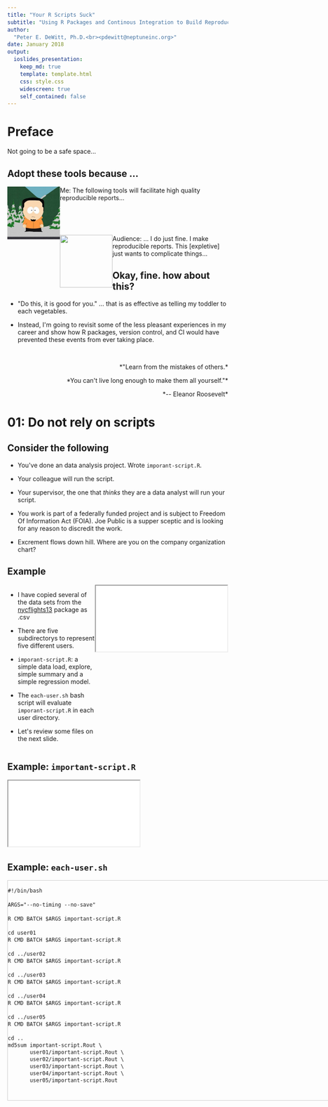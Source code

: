 ```yaml
---
title: "Your R Scripts Suck"
subtitle: "Using R Packages and Continous Integration to Build Reproducible Reports"
author:
  "Peter E. DeWitt, Ph.D.<br><pdewitt@neptuneinc.org>"
date: January 2018
output:
  ioslides_presentation:
    keep_md: true
    template: template.html
    css: style.css
    widescreen: true
    self_contained: false
---
```


# Preface
Not going to be a safe space...

## Adopt these tools because ...

<p>
  <img src="me.jpeg" width=120 height=120 style="float:left">
  Me: The following tools will facilitate high quality reproducible reports... 
</p>

<p>
&nbsp;
</p>
<p>
&nbsp;
</p>

<p>
  <img src="eyeroll.gif" width=120 height=120 align="top" style="float:left">
  Audience: ... I do just fine.  I make reproducible reports.  This [expletive]
  just wants to complicate things...
</p>

## Okay, fine. how about this?

* "Do this, it is good for you."  ... that is as effective as telling my toddler
  to each vegetables.

* Instead, I'm going to revisit some of the less pleasant experiences in my
  career and show how R packages, version control, and CI would have prevented
  these events from ever taking place.

&nbsp;
<p style="text-align:right"> *"Learn from the mistakes of others.* </p>
<p style="text-align:right"> *You can't live long enough to make them all yourself."* </p> 
<p style="text-align:right"> *-- Eleanor Roosevelt* </p>


# 01: Do not rely on scripts

## Consider the following

* You've done an data analysis project.  Wrote `imporant-script.R`.

* Your colleague will run the script.

* Your supervisor, the one that *thinks* they are a data analyst will run your
  script.

* You work is part of a federally funded project and is subject to Freedom Of
  Information Act (FOIA).  Joe Public is a supper sceptic and is looking for any
  reason to discredit the work.

* Excrement flows down hill.  Where are you on the company organization chart?

## Example

<div style="width: 100%; display: table;">
 <div style="display: table-row">
  <div id="leftcol" style="width: 50%; display: table-cell; vertical-align: top;">

* I have copied several of the data sets from the
  [nycflights13](https://cran.r-project.org/package=nycflights13) package as
  .csv

* There are five subdirectorys to represent five different users.
  
* `imporant-script.R`: a simple data load, explore, simple
  summary and a simple regression model.


* The `each-user.sh` bash script will evaluate `imporant-script.R` in each user
  directory.

* Let's review some files on the next slide.

</div> <!-- end id="leftcol" -->
<div id="rightcol" style="display: table-cell; vertical-align: top;">
<iframe src="../01-dont-rely-on-scripts/tree.html"></iframe>
</div> <!-- end id="rightcol"-->
</div> <!-- end table-row -->
</div>

## Example: `important-script.R`

<iframe src="../01-dont-rely-on-scripts/important-script.R"></iframe>

## Example: `each-user.sh`

<div style="height:500px;width:900px;border:1px solid #ccc;overflow:auto;">

    #!/bin/bash

    ARGS="--no-timing --no-save"

    R CMD BATCH $ARGS important-script.R 

    cd user01
    R CMD BATCH $ARGS important-script.R 

    cd ../user02
    R CMD BATCH $ARGS important-script.R 

    cd ../user03
    R CMD BATCH $ARGS important-script.R 

    cd ../user04
    R CMD BATCH $ARGS important-script.R 

    cd ../user05
    R CMD BATCH $ARGS important-script.R 

    cd ..  
    md5sum important-script.Rout \
           user01/important-script.Rout \
           user02/important-script.Rout \
           user03/important-script.Rout \
           user04/important-script.Rout \
           user05/important-script.Rout

</div>


